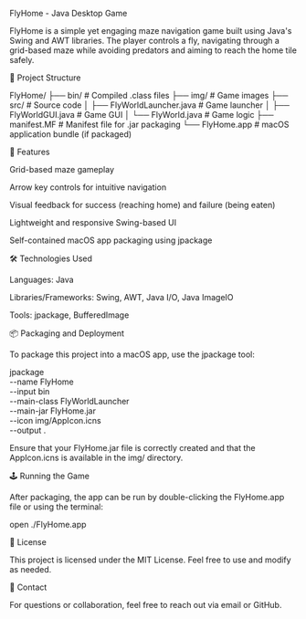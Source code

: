 FlyHome - Java Desktop Game

FlyHome is a simple yet engaging maze navigation game built using Java's Swing and AWT libraries. The player controls a fly, navigating through a grid-based maze while avoiding predators and aiming to reach the home tile safely.

📁 Project Structure

FlyHome/
├── bin/                # Compiled .class files
├── img/                # Game images
├── src/                # Source code
│   ├── FlyWorldLauncher.java   # Game launcher
│   ├── FlyWorldGUI.java        # Game GUI
│   └── FlyWorld.java           # Game logic
├── manifest.MF         # Manifest file for .jar packaging
└── FlyHome.app         # macOS application bundle (if packaged)

🚀 Features

Grid-based maze gameplay

Arrow key controls for intuitive navigation

Visual feedback for success (reaching home) and failure (being eaten)

Lightweight and responsive Swing-based UI

Self-contained macOS app packaging using jpackage

🛠️ Technologies Used

Languages: Java

Libraries/Frameworks: Swing, AWT, Java I/O, Java ImageIO

Tools: jpackage, BufferedImage

📦 Packaging and Deployment

To package this project into a macOS app, use the jpackage tool:

jpackage \
  --name FlyHome \
  --input bin \
  --main-class FlyWorldLauncher \
  --main-jar FlyHome.jar \
  --icon img/AppIcon.icns \
  --output .

Ensure that your FlyHome.jar file is correctly created and that the AppIcon.icns is available in the img/ directory.

🕹️ Running the Game

After packaging, the app can be run by double-clicking the FlyHome.app file or using the terminal:

open ./FlyHome.app

📄 License

This project is licensed under the MIT License. Feel free to use and modify as needed.

📧 Contact

For questions or collaboration, feel free to reach out via email or GitHub.

